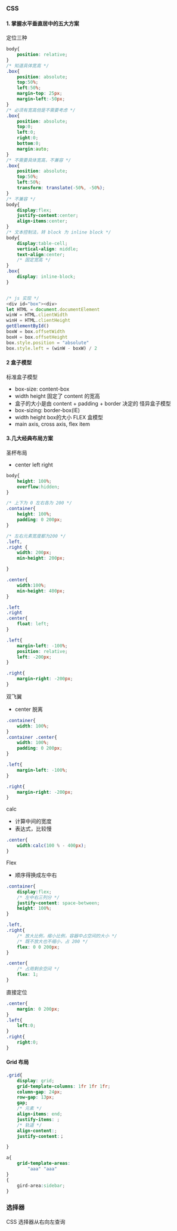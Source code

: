 ### CSS
#### 1. 掌握水平垂直居中的五大方案
定位三种
```css
body{
    position: relative;
}
/* 知道具体宽高 */
.box{
    position: absolute;
    top:50%;
    left:50%;
    margin-top: 25px;
    margin-left:-50px;
}
/* 必须有宽高但是不需要考虑 */
.box{
    position: absolute;
    top:0;
    left:0;
    right:0;
    bottom:0;
    margin:auto;
}
/* 不需要具体宽高，不兼容 */
.box{
    position: absolute;
    top:50%;
    left:50%;
    transform: translate(-50%, -50%);
}
/* 不兼容 */
body{
    display:flex;
    justify-content:center;
    align-items:center;
}
/* 文本控制法，转 block 为 inline block */
body{
    display:table-cell;
    vertical-align: middle;
    text-align:center;
    /* 固定宽高 */
}
.box{
    display: inline-block;
}

```
```js

/* js 实现 */
<div id="box"><div>
let HTML = document.documentElement
winW = HTML.clientWidth
winH = HTML.clientHeight
getElementById()
boxW = box.offsetWidth
boxH = box.offsetHeight
box.style.position = "absolute"
box.style.left = (winW - boxW) / 2
``` 


#### 2 盒子模型
标准盒子模型
- box-size: content-box
- width height 固定了 content 的宽高
- 盒子的大小是由 content + padding + border 决定的
怪异盒子模型
- box-sizing: border-box(IE)
- width height box的大小
FLEX 盒模型
- main axis, cross axis, flex item


#### 3.几大经典布局方案
圣杯布局
- center left right
```css
body{
    height: 100%;
    overflow:hidden;
}

/* 上下为 0 左右各为 200 */
.container{
    height: 100%;
    padding: 0 200px;
}

/* 左右元素宽度都为200 */
.left,
.right {
    width: 200px;
    min-height: 200px;

}

.center{
    width:100%;
    min-height: 400px;
}

.left
.right
.center{
    float: left;
}

.left{
    margin-left: -100%;
    position: relative;
    left: -200px;
}

.right{
    margin-right: -200px;
}

```

双飞翼
- center 脱离

```css
.container{
    width: 100%;
}
.container .center{
    width: 100%;
    padding: 0 200px;
}

.left{
    margin-left: -100%;
}

.right{
    margin-right: -200px;
}
```
calc
- 计算中间的宽度
- 表达式，比较慢
```css
.center{
    width:calc(100 % - 400px);
}
```
Flex
- 顺序得换成左中右
```css
.container{
    display:flex;
    /* 左中右三列分 */
    justify-content: space-between; 
    height: 100%;
}

.left,
.right{
    /* 放大比例，缩小比例，容器中占空间的大小 */
    /* 既不放大也不缩小，占 200 */
    flex: 0 0 200px;
}

.center{
    /* 占用剩余空间 */
    flex: 1;
}
```
直接定位
```css
.center{
    margin: 0 200px;
}
.left{
    left:0;
}
.right{
    right:0;
}
```

#### Grid 布局
```css
.grid{
    display: grid;
    grid-template-columns: 1fr 1fr 1fr;
    column-gap: 24px;
    row-gap: 13px;
    gap;
    /* 元素 */
    align-items: end;
    justify-items: ;
    /* 轨道 */
    align-content:;
    justify-content:；

}

a{
    grid-template-areas:
        "aaa" "aaa"
}
{
    gird-area:sidebar;
}
```

### 选择器
CSS 选择器从右向左查询